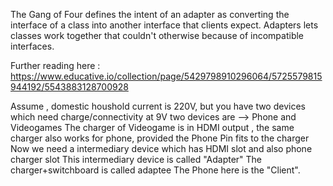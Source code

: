 The Gang of Four defines the intent of an adapter as converting the interface of a class into another interface that clients expect. Adapters lets classes work together that couldn't otherwise because of incompatible interfaces.

Further reading here :
https://www.educative.io/collection/page/5429798910296064/5725579815944192/5543883128700928

Assume , domestic houshold current is 220V, but you have two devices which need charge/connectivity at 9V
two devices are --> Phone and Videogames
The charger of Videogame is in HDMI output , the same charger also works for phone, provided the Phone Pin fits to the charger
Now we need a intermediary device which has HDMI slot and also phone charger slot
This intermediary device is called "Adapter"
The charger+switchboard is called adaptee
The Phone here is the "Client".
